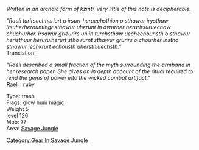 *Written in an archaic form of kzinti, very little of this note is
decipherable.*

*"Raeli turirsechheriurt u irsurr heruechsthion o sthawur irysthaw
irsuherherountingr sthawur uherunt in awurher herurirsuruechaw
chuchurher. irsawur grieurirs un in turchsthaw uechechounsth o sthawur
heristhuur heruruiherurt stho rurnt sthawur grurirs o chourher instho
sthawur iechkrurt echousth uhersthiuechsth."*  
Translation:

*"Raeli described a small fraction of the myth surrounding the armband
in her research paper. She gives an in depth account of the ritual
required to rend the gems of power into the wicked combat artifact."*  
**R**aeli : **r**uby

Type: trash  
Flags: glow hum magic  
Weight 5  
level 126  
Mob: ??  
Area: [Savage Jungle](:Category:Savage_Jungle "wikilink")

[Category:Gear In Savage
Jungle](Category:Gear_In_Savage_Jungle "wikilink")

